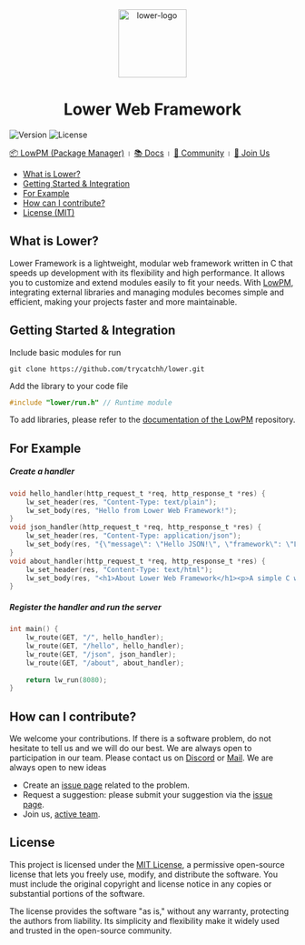 <div align="center">
    <img height="120" alt="lower-logo" src="https://github.com/user-attachments/assets/f5098fac-bbdb-4746-8d3e-b0da1a4b4af4" />
</div>

<h1 align="center">Lower Web Framework</h1>

![Version](https://img.shields.io/badge/version-0.0.1-blue.svg)
![License](https://img.shields.io/github/license/trycatchh/lower?style=flat-square)

[📦 LowPM (Package Manager)](https://trycatch.network/) । [📚 Docs](https://trycatch.network/) । [👥 Community](https://trycatch.network/) । [🤝 Join Us](https://trycatch.network/)

- [What is Lower?](https://github.com/trycatchh/lower?tab=readme-ov-file#what-is-lower)
- [Getting Started & Integration](https://github.com/trycatchh/lower?tab=readme-ov-file#getting-started--integration)
- [For Example](https://github.com/trycatchh/lower?tab=readme-ov-file#for-example)
- [How can I contribute?](https://github.com/trycatchh/lower?tab=readme-ov-file#how-can-i-contribute)
- [License (MIT)](https://github.com/trycatchh/lower?tab=readme-ov-file#license)

## What is Lower?
Lower Framework is a lightweight, modular web framework written in C that speeds up development with its flexibility and high performance. It allows you to customize and extend modules easily to fit your needs. With [LowPM](https://trycatch.network), integrating external libraries and managing modules becomes simple and efficient, making your projects faster and more maintainable.

## Getting Started & Integration
Include basic modules for run
```shell
git clone https://github.com/trycatchh/lower.git
```
Add the library to your code file
```c
#include "lower/run.h" // Runtime module
```
To add libraries, please refer to the [documentation of the LowPM](https://trycatch.network/) repository.

## For Example
##### Create a handler
```c
void hello_handler(http_request_t *req, http_response_t *res) {
    lw_set_header(res, "Content-Type: text/plain");
    lw_set_body(res, "Hello from Lower Web Framework!");
}
void json_handler(http_request_t *req, http_response_t *res) {
    lw_set_header(res, "Content-Type: application/json");
    lw_set_body(res, "{\"message\": \"Hello JSON!\", \"framework\": \"Lower Web Framework\"}");
}
void about_handler(http_request_t *req, http_response_t *res) {
    lw_set_header(res, "Content-Type: text/html");
    lw_set_body(res, "<h1>About Lower Web Framework</h1><p>A simple C web framework</p>");
}
```
##### Register the handler and run the server
```c
int main() {
    lw_route(GET, "/", hello_handler);
    lw_route(GET, "/hello", hello_handler);
    lw_route(GET, "/json", json_handler);
    lw_route(GET, "/about", about_handler);
    
    return lw_run(8080);
}
```

## How can I contribute?
We welcome your contributions. If there is a software problem, do not hesitate to tell us and we will do our best.
We are always open to participation in our team. Please contact us on [Discord](https://discord.gg/mepa8X7j6w) or [Mail](mailto:p0unter@proton.me). We are always open to new ideas
- Create an [issue page](https://github.com/trycatchh/lower/issues) related to the problem.
- Request a suggestion: please submit your suggestion via the [issue page](https://github.com/trycatchh/lower/issues).
- Join us, [active team](https://github.com/trycatchh/lower/graphs/contributors).

## License
This project is licensed under the [MIT License](https://github.com/trycatchh/lower/blob/main/LICENSE), a permissive open-source license that lets you freely use, modify, and distribute the software. You must include the original copyright and license notice in any copies or substantial portions of the software.

The license provides the software "as is," without any warranty, protecting the authors from liability. Its simplicity and flexibility make it widely used and trusted in the open-source community.
